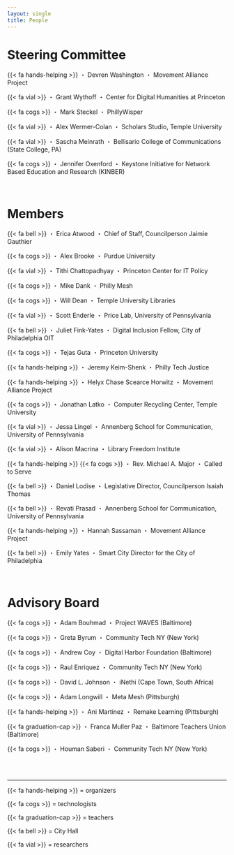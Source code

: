 ```yaml
---
layout: single
title: People
---
```


# Steering Committee

{{< fa hands-helping >}} ・ Devren Washington ・ Movement Alliance Project

{{< fa vial >}} ・ Grant Wythoff ・ Center for Digital Humanities at Princeton

{{< fa cogs >}} ・ Mark Steckel ・ PhillyWisper

{{< fa vial >}} ・ Alex Wermer-Colan ・ Scholars Studio, Temple University

{{< fa vial >}} ・ Sascha Meinrath ・ Bellisario College of Communications (State College, PA)

{{< fa cogs >}} ・ Jennifer Oxenford ・ Keystone Initiative for Network Based Education and Research (KINBER)

<br/>

# Members

{{< fa bell >}} ・ Erica Atwood ・ Chief of Staff, Councilperson Jaimie Gauthier

{{< fa cogs >}} ・ Alex Brooke ・ Purdue University

{{< fa vial >}} ・ Tithi Chattopadhyay ・ Princeton Center for IT Policy

{{< fa cogs >}} ・ Mike Dank ・ Philly Mesh

{{< fa cogs >}} ・ Will Dean ・ Temple University Libraries

{{< fa vial >}} ・ Scott Enderle ・ Price Lab, University of Pennsylvania

{{< fa bell >}} ・ Juliet Fink-Yates ・ Digital Inclusion Fellow, City of Philadelphia OIT

{{< fa cogs >}} ・ Tejas Guta ・ Princeton University

{{< fa hands-helping >}} ・ Jeremy Keim-Shenk ・ Philly Tech Justice

{{< fa hands-helping >}} ・ Helyx Chase Scearce Horwitz ・ Movement Alliance Project

{{< fa cogs >}} ・ Jonathan Latko ・ Computer Recycling Center, Temple University

{{< fa vial >}} ・ Jessa Lingel ・ Annenberg School for Communication, University of Pennsylvania

{{< fa vial >}} ・ Alison Macrina ・ Library Freedom Institute

{{< fa hands-helping >}} {{< fa cogs >}} ・ Rev. Michael A. Major ・ Called to Serve

{{< fa bell >}} ・ Daniel Lodise ・ Legislative Director, Councilperson Isaiah Thomas

{{< fa bell >}} ・ Revati Prasad ・ Annenberg School for Communication, University of Pennsylvania

{{< fa hands-helping >}} ・ Hannah Sassaman ・ Movement Alliance Project

{{< fa bell >}} ・ Emily Yates ・ Smart City Director for the City of Philadelphia

<br/>

# Advisory Board

{{< fa cogs >}} ・ Adam Bouhmad ・ Project WAVES (Baltimore)

{{< fa cogs >}} ・ Greta Byrum ・ Community Tech NY (New York)

{{< fa cogs >}} ・ Andrew Coy ・ Digital Harbor Foundation (Baltimore)

{{< fa cogs >}} ・ Raul Enriquez ・ Community Tech NY (New York)

{{< fa cogs >}} ・ David L. Johnson ・ iNethi (Cape Town, South Africa)

{{< fa cogs >}} ・ Adam Longwill ・ Meta Mesh (Pittsburgh)

{{< fa hands-helping >}} ・ Ani Martinez ・ Remake Learning (Pittsburgh)

{{< fa graduation-cap >}} ・  Franca Muller Paz ・ Baltimore Teachers Union (Baltimore)

{{< fa cogs >}} ・ Houman Saberi ・ Community Tech NY (New York)

<br/>
<br/>

***********

{{< fa hands-helping >}} = organizers

{{< fa cogs >}} = technologists

{{< fa graduation-cap >}} = teachers

{{< fa bell >}} = City Hall

{{< fa vial >}} = researchers